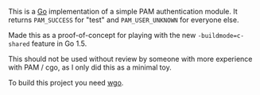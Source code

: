 This is a [Go](https://golang.org) implementation of a simple PAM authentication
module. It returns `PAM_SUCCESS` for "test" and `PAM_USER_UNKNOWN` for everyone else.

Made this as a proof-of-concept for playing with the new `-buildmode=c-shared`
feature in Go 1.5.

This should not be used without review by someone with more experience with PAM / cgo, 
as I only did this as a minimal toy.

To build this project you need [wgo](https://github.com/skelterjohn/wgo).
